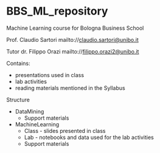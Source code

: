 # BBS_ML_repository
 Machine Learning course for Bologna Business School

Prof. Claudio Sartori mailto://claudio.sartori@unibo.it

Tutor dr. Filippo Orazi mailto://filippo.orazi2@unibo.it

 Contains:

 - presentations used in class
 - lab activities
 - reading materials mentioned in the Syllabus

Structure
- DataMining
  -  Support materials
- MachineLearning
  - Class - slides presented in class
  - Lab - notebooks and data used for the lab activities
  - Support materials
